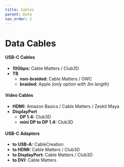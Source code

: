 ```yaml
---
title: Cables
parent: Data
nav_order: 2
---
```

# Data Cables

#### USB-C Cables

- **10Gbps:** Cable Matters / Club3D
- **TB** 
	- **non-braided:** Cable Matters / OWC
	- **braided:** Apple *(only option with 3m length)*

#### Video Cables

- **HDMI:** Amazon Basics / Cable Matters / Zeskit Maya
- **DisplayPort**
	- **DP 1.4:** Club3D
	- **mini DP to DP 1.4:** Club3D

#### USB-C Adapters

- **to USB-A:** CableCreation
- **to HDMI:** Cable Matters / Club3D
- **to DisplayPort:** Cable Matters / Club3D
- **to DVI:** Cable Matters

